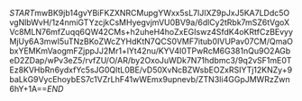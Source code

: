 $START$mwBK9jb14gvYBiFKZXNRCMupgYWxx5sL7lJIXZ9pJxJ5KA7LDdc5OvgNlbWvH/1z4nmiGTYzcjkCsMHyegvjmVU0BV9a/6dlCy2tRbk7mSZ6tVgoXVc8MLN76mfZuqq6QW42CMs+h2uheH4hoZxEGIswz4SfdK4oKRtfCzBEvyyMjUy6A3mwI5uTNzBKoZWcZYHdKtN7QCS0VMF7itub0IVUPav07CM/QmaObxYEMKmVaogmFZjppJJ2Mr1+lYt42nu/KYV4I0TPwRcM6G381nQu9O2AGbeD2ZDap/wPv3eZ5/rvfZU/O/AR/by2OxoJuWDk7N71hdbmc3/9q2vSF1mE0TEz8KVHbRn6ydxfYc5sJG0QltL0BE/vD50XvNcBZWsbEOZxRSIYTj12KNZy+9baLkG9VycEhoybES7c1VZrLhF41wWEmx9upnevb/ZTN3Ii4GGpJMWRzZwn6hY+1A==$END$